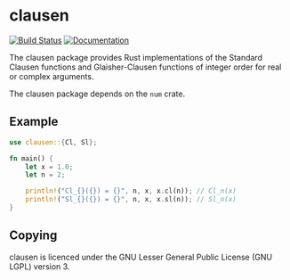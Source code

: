clausen
=======

[![Build Status](https://github.com/Expander/clausen.rs/workflows/test/badge.svg)](https://github.com/Expander/clausen.rs/actions)
[![Documentation](https://docs.rs/clausen/badge.svg)](https://docs.rs/clausen/)

The clausen package provides Rust implementations of the Standard
Clausen functions and Glaisher-Clausen functions of integer order for
real or complex arguments.

The clausen package depends on the `num` crate.


Example
-------

```rust
use clausen::{Cl, Sl};

fn main() {
    let x = 1.0;
    let n = 2;

    println!("Cl_{}({}) = {}", n, x, x.cl(n)); // Cl_n(x)
    println!("Sl_{}({}) = {}", n, x, x.sl(n)); // Sl_n(x)
}
```


Copying
-------

clausen is licenced under the GNU Lesser General Public License (GNU
LGPL) version 3.
